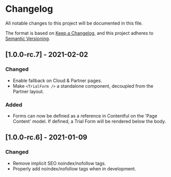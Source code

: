 # Changelog

All notable changes to this project will be documented in this file.

The format is based on [Keep a Changelog](https://keepachangelog.com/en/1.0.0/),
and this project adheres to [Semantic Versioning](https://semver.org/spec/v2.0.0.html).

## [1.0.0-rc.7] - 2021-02-02

### Changed

- Enable fallback on Cloud & Partner pages.
- Make `<TrialForm />` a standalone component, decoupled from the Partner layout.

### Added

- Forms can now be defined as a reference in Contentful on the 'Page Content' model. If defined, a Trial Form will be rendered below the body.

## [1.0.0-rc.6] - 2021-01-09

### Changed

- Remove implicit SEO noindex/nofollow tags.
- Properly add noindex/nofollow tags when in development.
